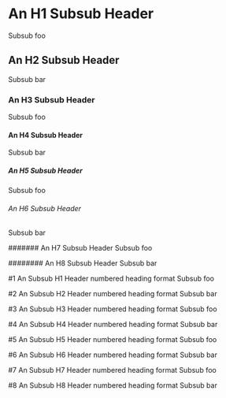 # An H1 Subsub Header
Subsub foo

## An H2 Subsub Header
Subsub bar

### An H3 Subsub Header
Subsub foo

#### An H4 Subsub Header
Subsub bar

##### An H5 Subsub Header
Subsub foo

###### An H6 Subsub Header
Subsub bar

####### An H7 Subsub Header
Subsub foo

######## An H8 Subsub Header
Subsub bar

<!-- ======================================= -->
#1 An Subsub H1 Header numbered heading format
Subsub foo

#2 An Subsub H2 Header numbered heading format
Subsub bar

#3 An Subsub H3 Header numbered heading format
Subsub foo

#4 An Subsub H4 Header numbered heading format
Subsub bar

#5 An Subsub H5 Header numbered heading format
Subsub foo

#6 An Subsub H6 Header numbered heading format
Subsub bar

#7 An Subsub H7 Header numbered heading format
Subsub foo

#8 An Subsub H8 Header numbered heading format
Subsub bar


